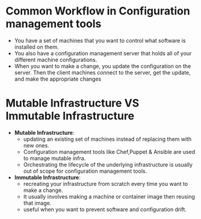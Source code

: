 # Common Workflow in Configuration management tools
+ You have a set of machines that you want to control what software is installed on them.
+ You also have a configuration management server that holds all of your different machine configurations.
+ When you want to make a change, you update the configuration on the server. Then the client machines connect to the server, get the update, and make the appropriate changes

# Mutable Infrastructure VS Immutable Infrastructure
+ **Mutable Infrastructure**: 
    + updating an existing set of machines instead of replacing them with new ones.
    + Configuration management tools like Chef,Puppet & Ansible are used to manage mutable infra.
    + Orchestrating the lifecycle of the underlying infrastructure is usually out of scope for configuration management tools. 
+ **Immutable Infrastructure**:
    + recreating your infrastructure from scratch every time you want to make a change.
    + It usually involves making a machine or container image then reusing that image.
    + useful when you want to prevent software and configuration drift.
